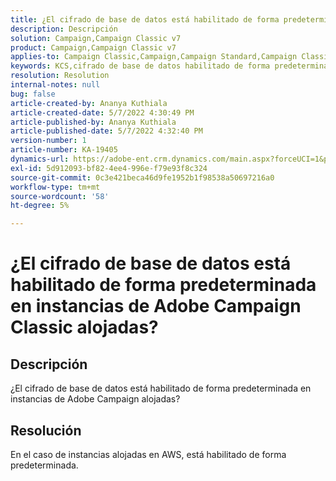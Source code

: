 ```yaml
---
title: ¿El cifrado de base de datos está habilitado de forma predeterminada en instancias de Adobe Campaign Classic alojadas?
description: Descripción
solution: Campaign,Campaign Classic v7
product: Campaign,Campaign Classic v7
applies-to: Campaign Classic,Campaign,Campaign Standard,Campaign Classic v7
keywords: KCS,cifrado de base de datos habilitado de forma predeterminada en Adobe Campaign alojado
resolution: Resolution
internal-notes: null
bug: false
article-created-by: Ananya Kuthiala
article-created-date: 5/7/2022 4:30:49 PM
article-published-by: Ananya Kuthiala
article-published-date: 5/7/2022 4:32:40 PM
version-number: 1
article-number: KA-19405
dynamics-url: https://adobe-ent.crm.dynamics.com/main.aspx?forceUCI=1&pagetype=entityrecord&etn=knowledgearticle&id=06cb3a0a-23ce-ec11-a7b5-0022480a8e40
exl-id: 5d912093-bf82-4ee4-996e-f79e93f8c324
source-git-commit: 0c3e421beca46d9fe1952b1f98538a50697216a0
workflow-type: tm+mt
source-wordcount: '58'
ht-degree: 5%

---
```


# ¿El cifrado de base de datos está habilitado de forma predeterminada en instancias de Adobe Campaign Classic alojadas?

## Descripción

¿El cifrado de base de datos está habilitado de forma predeterminada en instancias de Adobe Campaign alojadas?

## Resolución


En el caso de instancias alojadas en AWS, está habilitado de forma predeterminada.
